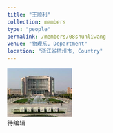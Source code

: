 ```yaml
---
title: "王顺利"
collection: members
type: "people"
permalink: /members/08shunliwang
venue: "物理系, Department"
location: "浙江省杭州市, Country"
---
```


<img src='/images/profile.png' width='150' ><br>
待编辑

